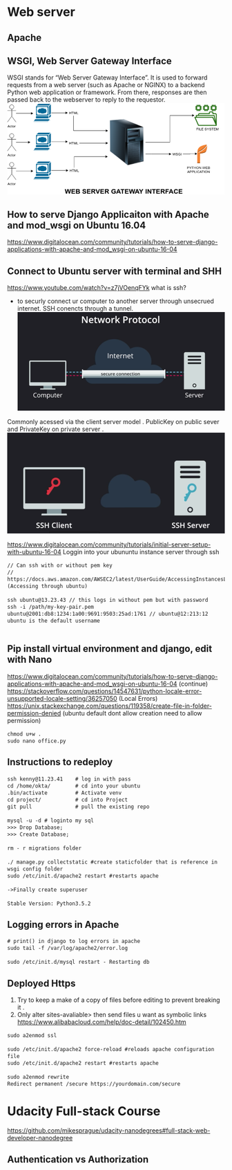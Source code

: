 # Web server
## Apache
## WSGI, Web Server Gateway Interface
WSGI stands for “Web Server Gateway Interface”. It is used to forward requests from a web server (such as Apache or NGINX) to a backend Python web application or framework. From there, responses are then passed back to the webserver to reply to the requestor.
![images](https://github.com/KennySoh/Technical-Interview/blob/master/oop/webserver1.png)
  
## How to serve Django Applicaiton with Apache and mod_wsgi on Ubuntu 16.04
https://www.digitalocean.com/community/tutorials/how-to-serve-django-applications-with-apache-and-mod_wsgi-on-ubuntu-16-04

## Connect to Ubuntu server with terminal and SHH 
https://www.youtube.com/watch?v=z7jVOenqFYk  what is ssh?  
  
- to securly connect ur computer to another server through unsecrued internet. SSH conencts through a tunnel. 
![images](https://github.com/KennySoh/Technical-Interview/blob/master/oop/webserver2.png)  
  
Commonly acessed via the client server model . 
PublicKey on public sever and PrivateKey on private server . 
![images](https://github.com/KennySoh/Technical-Interview/blob/master/oop/webserver3.png)  

https://www.digitalocean.com/community/tutorials/initial-server-setup-with-ubuntu-16-04 Loggin into your ubununtu instance server through ssh

```
// Can ssh with or without pem key
// https://docs.aws.amazon.com/AWSEC2/latest/UserGuide/AccessingInstancesLinux.html  (Accessing through ubuntu)

ssh ubuntu@13.23.43 // this logs in without pem but with password
ssh -i /path/my-key-pair.pem ubuntu@2001:db8:1234:1a00:9691:9503:25ad:1761 // ubuntu@12:213:12 ubuntu is the default username


```
## Pip install virtual environment and django, edit with Nano
https://www.digitalocean.com/community/tutorials/how-to-serve-django-applications-with-apache-and-mod_wsgi-on-ubuntu-16-04 (continue) 
https://stackoverflow.com/questions/14547631/python-locale-error-unsupported-locale-setting/36257050 (Local Errors)
https://unix.stackexchange.com/questions/119358/create-file-in-folder-permission-denied (ubuntu default dont allow creation need to allow permission)
```
chmod u+w .
sudo nano office.py
```
## Instructions to redeploy
```
ssh kenny@11.23.41    # log in with pass
cd /home/okta/        # cd into your ubuntu
.bin/activate         # Activate venv
cd project/           # cd into Project
git pull              # pull the existing repo

mysql -u -d # loginto my sql
>>> Drop Database;
>>> Create Database;

rm - r migrations folder

./ manage.py collectstatic #create staticfolder that is reference in wsgi config folder
sudo /etc/init.d/apache2 restart #restarts apache

->Finally create superuser

Stable Version: Python3.5.2
```
## Logging errors in Apache
```
# print() in django to log errors in apache
sudo tail -f /var/log/apache2/error.log

sudo /etc/init.d/mysql restart - Restarting db
```
## Deployed Https
1) Try to keep a make of a copy of files before editing to prevent breaking it .  
2) Only alter sites-avaliable> then send files u want as symbolic links 
https://www.alibabacloud.com/help/doc-detail/102450.htm
```
sudo a2enmod ssl

sudo /etc/init.d/apache2 force-reload #reloads apache configuration file
sudo /etc/init.d/apache2 restart #restarts apache

sudo a2enmod rewrite
Redirect permanent /secure https://yourdomain.com/secure
```
# Udacity Full-stack Course
https://github.com/mikesprague/udacity-nanodegrees#full-stack-web-developer-nanodegree
  
## Authentication vs Authorization
